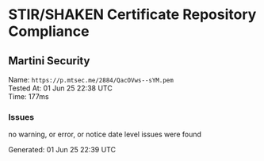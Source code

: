 # STIR/SHAKEN Certificate Repository Compliance

## Martini Security

Name: `https://p.mtsec.me/2884/QacOVws--sYM.pem`\
Tested At: 01 Jun 25 22:38 UTC\
Time: 177ms

### Issues

no warning, or error, or notice date level issues were found

Generated: 01 Jun 25 22:39 UTC